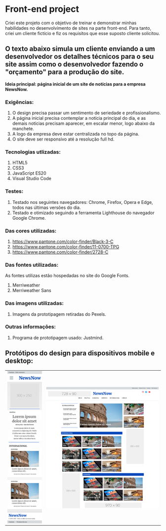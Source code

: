 # Front-end project
Criei este projeto com o objetivo de treinar e demonstrar minhas habilidades no desenvolvimento de sites na parte front-end. Para tanto, criei um cliente fictício e fiz os requisitos que esse suposto cliente solicitou.

## O texto abaixo simula um cliente enviando a um desenvolvedor os detalhes técnicos para o seu site assim como o desenvolvedor fazendo o "orçamento" para a produção do site.

**Ideia principal: página inicial de um site de notícias para a empresa NewsNow.**

### Exigências:
1.	O design precisa passar um sentimento de seriedade e profissionalismo.
2.	A página inicial precisa contemplar a notícia principal do dia, e as demais notícias precisam aparecer, em escalar menor, logo abaixo da manchete.
3.	A logo da empresa deve estar centralizada no topo da página.
4.	O site deve ser responsivo até a resolução full hd.

### Tecnologias utlizadas:
1.	HTML5
2.	CSS3
3.	JavaScript ES20
4.	Visual Studio Code

### Testes:
1.	Testado nos seguintes navegadores: Chrome, Firefox, Opera e Edge, todos nas últimas versões do dia.
2.	Testado e otimizado seguindo a ferramenta Lighthouse do navegador Google Chrome.

### Das cores utilizadas:
1.	https://www.pantone.com/color-finder/Black-3-C
2.	https://www.pantone.com/color-finder/11-0700-TPG
3.	https://www.pantone.com/color-finder/2728-C

### Das fontes utilizadas:
As fontes utilizas estão hospedadas no site do Google Fonts.
1.	Merriweather
2.	Merriweather Sans

### Das imagens utilizadas:
1.	Imagens da prototipagem retiradas do Pexels.

### Outras informações:
1. Programa de prototipagem usado: Justmind.

## Protótipos do design para dispositivos mobile e desktop:

<table>
  <tr>
    <td><img src="prototipo-mobile.png"></td>
    <td width="75%"><img style="vertical-align: top;" src="prototipo-desktop.png"></td>
  </tr>
</table>
